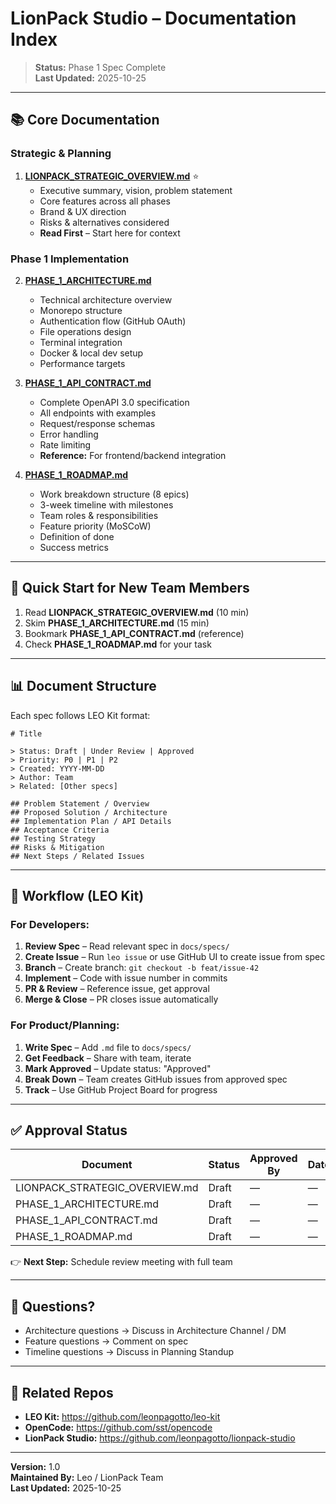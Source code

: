 # LionPack Studio – Documentation Index

> **Status:** Phase 1 Spec Complete  
> **Last Updated:** 2025-10-25

---

## 📚 Core Documentation

### Strategic & Planning

1. **[LIONPACK_STRATEGIC_OVERVIEW.md](./LIONPACK_STRATEGIC_OVERVIEW.md)** ⭐
   - Executive summary, vision, problem statement
   - Core features across all phases
   - Brand & UX direction
   - Risks & alternatives considered
   - **Read First** – Start here for context

### Phase 1 Implementation

2. **[PHASE_1_ARCHITECTURE.md](./PHASE_1_ARCHITECTURE.md)**
   - Technical architecture overview
   - Monorepo structure
   - Authentication flow (GitHub OAuth)
   - File operations design
   - Terminal integration
   - Docker & local dev setup
   - Performance targets

3. **[PHASE_1_API_CONTRACT.md](./PHASE_1_API_CONTRACT.md)**
   - Complete OpenAPI 3.0 specification
   - All endpoints with examples
   - Request/response schemas
   - Error handling
   - Rate limiting
   - **Reference:** For frontend/backend integration

4. **[PHASE_1_ROADMAP.md](./PHASE_1_ROADMAP.md)**
   - Work breakdown structure (8 epics)
   - 3-week timeline with milestones
   - Team roles & responsibilities
   - Feature priority (MoSCoW)
   - Definition of done
   - Success metrics

---

## 🎯 Quick Start for New Team Members

1. Read **LIONPACK_STRATEGIC_OVERVIEW.md** (10 min)
2. Skim **PHASE_1_ARCHITECTURE.md** (15 min)
3. Bookmark **PHASE_1_API_CONTRACT.md** (reference)
4. Check **PHASE_1_ROADMAP.md** for your task

---

## 📊 Document Structure

Each spec follows LEO Kit format:

```
# Title

> Status: Draft | Under Review | Approved
> Priority: P0 | P1 | P2
> Created: YYYY-MM-DD
> Author: Team
> Related: [Other specs]

## Problem Statement / Overview
## Proposed Solution / Architecture
## Implementation Plan / API Details
## Acceptance Criteria
## Testing Strategy
## Risks & Mitigation
## Next Steps / Related Issues
```

---

## 🔄 Workflow (LEO Kit)

### For Developers:

1. **Review Spec** – Read relevant spec in `docs/specs/`
2. **Create Issue** – Run `leo issue` or use GitHub UI to create issue from spec
3. **Branch** – Create branch: `git checkout -b feat/issue-42`
4. **Implement** – Code with issue number in commits
5. **PR & Review** – Reference issue, get approval
6. **Merge & Close** – PR closes issue automatically

### For Product/Planning:

1. **Write Spec** – Add `.md` file to `docs/specs/`
2. **Get Feedback** – Share with team, iterate
3. **Mark Approved** – Update status: "Approved"
4. **Break Down** – Team creates GitHub issues from approved spec
5. **Track** – Use GitHub Project Board for progress

---

## ✅ Approval Status

| Document | Status | Approved By | Date |
|----------|--------|------------|------|
| LIONPACK_STRATEGIC_OVERVIEW.md | Draft | — | — |
| PHASE_1_ARCHITECTURE.md | Draft | — | — |
| PHASE_1_API_CONTRACT.md | Draft | — | — |
| PHASE_1_ROADMAP.md | Draft | — | — |

👉 **Next Step:** Schedule review meeting with full team

---

## 💬 Questions?

- Architecture questions → Discuss in Architecture Channel / DM
- Feature questions → Comment on spec
- Timeline questions → Discuss in Planning Standup

---

## 📎 Related Repos

- **LEO Kit:** https://github.com/leonpagotto/leo-kit
- **OpenCode:** https://github.com/sst/opencode
- **LionPack Studio:** https://github.com/leonpagotto/lionpack-studio

---

**Version:** 1.0  
**Maintained By:** Leo / LionPack Team  
**Last Updated:** 2025-10-25

